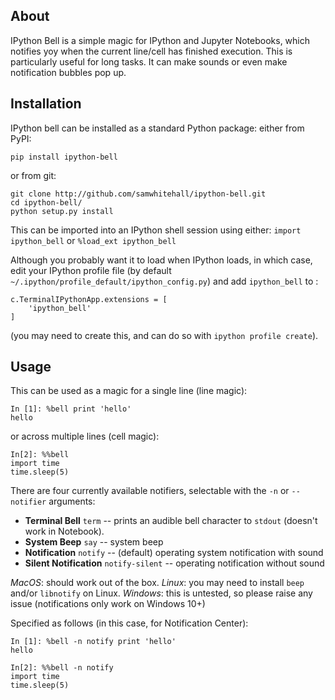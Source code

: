 ## About
IPython Bell is a simple magic for IPython and Jupyter Notebooks, which notifies yoy when the current line/cell has finished execution. This is particularly useful for long tasks. It can make sounds or even make notification bubbles pop up.

## Installation
IPython bell can be installed as a standard Python package: either from PyPI:

    pip install ipython-bell

or from git:
    
    git clone http://github.com/samwhitehall/ipython-bell.git 
    cd ipython-bell/
    python setup.py install
    
This can be imported into an IPython shell session using either: `import ipython_bell` or `%load_ext ipython_bell`
    
Although you probably want it to load when IPython loads, in which case, edit your IPython profile file (by default `~/.ipython/profile_default/ipython_config.py`)
and add `ipython_bell` to :

    c.TerminalIPythonApp.extensions = [
        'ipython_bell'
    ]

(you may need to create this, and can do so with `ipython profile create`).

## Usage
This can be used as a magic for a single line (line magic):

    In [1]: %bell print 'hello'
    hello

or across multiple lines (cell magic):

    In[2]: %%bell
    import time
    time.sleep(5)
    
There are four currently available notifiers, selectable with the `-n` or `--notifier` arguments:
* **Terminal Bell** `term` -- prints an audible bell character to `stdout` (doesn't work in Notebook).
* **System Beep** `say` -- system beep
* **Notification** `notify` -- (default) operating system notification with sound
* **Silent Notification** `notify-silent` -- operating notification without
  sound

*MacOS*: should work out of the box.
*Linux*: you may need to install `beep` and/or `libnotify` on Linux.
*Windows*: this is untested, so please raise any issue (notifications only work on Windows 10+)

Specified as follows (in this case, for Notification Center):

    In [1]: %bell -n notify print 'hello'
    hello

    In[2]: %%bell -n notify
    import time
    time.sleep(5)
